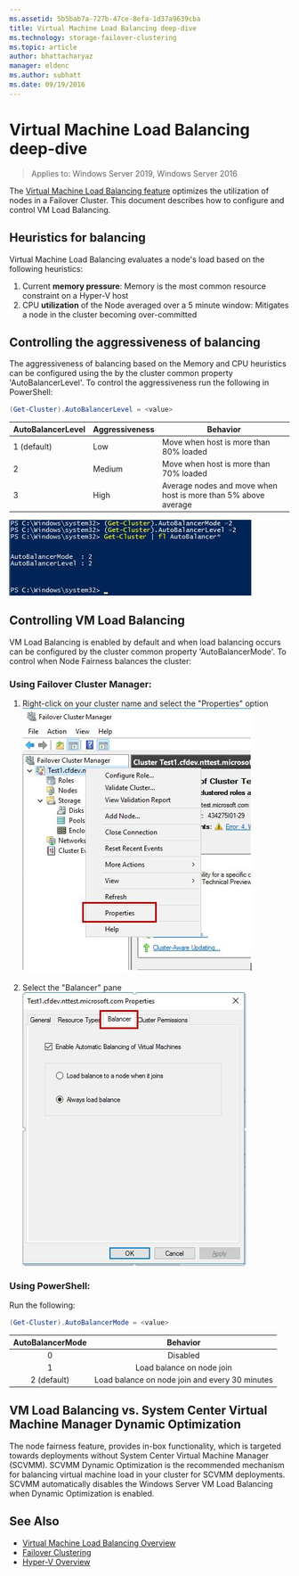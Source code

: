 ```yaml
---
ms.assetid: 5b5bab7a-727b-47ce-8efa-1d37a9639cba
title: Virtual Machine Load Balancing deep-dive
ms.technology: storage-failover-clustering
ms.topic: article
author: bhattacharyaz
manager: eldenc
ms.author: subhatt
ms.date: 09/19/2016
---
```

# Virtual Machine Load Balancing deep-dive

> Applies to: Windows Server 2019, Windows Server 2016

The [Virtual Machine Load Balancing feature](vm-load-balancing-overview.md) optimizes the utilization of nodes in a Failover Cluster. This document describes how to configure and control VM Load Balancing.

## <a id="heuristics-for-balancing"></a>Heuristics for balancing
Virtual Machine Load Balancing evaluates a node's load based on the following heuristics:
1. Current **memory pressure**: Memory is the most common resource constraint on a Hyper-V host
2. CPU **utilization** of the Node averaged over a 5 minute window: Mitigates a node in the cluster becoming over-committed

## <a id="controlling-aggressiveness-of-balancing"></a>Controlling the aggressiveness of balancing
The aggressiveness of balancing based on the Memory and CPU heuristics can be configured using the by the cluster common property 'AutoBalancerLevel'. To control the aggressiveness run the following in PowerShell:

```PowerShell
(Get-Cluster).AutoBalancerLevel = <value>
```

| AutoBalancerLevel | Aggressiveness | Behavior |
|-------------------|----------------|----------|
| 1 (default) | Low | Move when host is more than 80% loaded |
| 2 | Medium | Move when host is more than 70% loaded |
| 3 | High | Average nodes and move when host is more than 5% above average |

![Graphic of a PowerShell of configuring the aggressiveness of balancing](media/vm-load-balancing/detailed-VM-load-balancing-1.jpg)

## Controlling VM Load Balancing
VM Load Balancing is enabled by default and when load balancing occurs can be configured by the cluster common property 'AutoBalancerMode'. To control when Node Fairness balances the cluster:

### Using Failover Cluster Manager:
1. Right-click on your cluster name and select the "Properties" option
    ![Graphic of selecting property for cluster through Failover Cluster Manager](media/vm-load-balancing/detailed-VM-load-balancing-2.jpg)

2.  Select the "Balancer" pane
    ![Graphic of selecting the balancer option through Failover Cluster Manager](media/vm-load-balancing/detailed-VM-load-balancing-3.jpg)

### Using PowerShell:
Run the following:
```powershell
(Get-Cluster).AutoBalancerMode = <value>
```

|AutoBalancerMode |Behavior|
|:----------------:|:----------:|
|0| Disabled|
|1| Load balance on node join|
|2 (default)| Load balance on node join and every 30 minutes |

## VM Load Balancing vs. System Center Virtual Machine Manager Dynamic Optimization
The node fairness feature, provides in-box functionality, which is targeted towards deployments without System Center Virtual Machine Manager (SCVMM). SCVMM Dynamic Optimization is the recommended mechanism for balancing virtual machine load in your cluster for SCVMM deployments. SCVMM automatically disables the Windows Server VM Load Balancing when Dynamic Optimization is enabled.

## See Also
* [Virtual Machine Load Balancing Overview](vm-load-balancing-overview.md)
* [Failover Clustering](failover-clustering-overview.md)
* [Hyper-V Overview](../virtualization/hyper-v/Hyper-V-on-Windows-Server.md)
